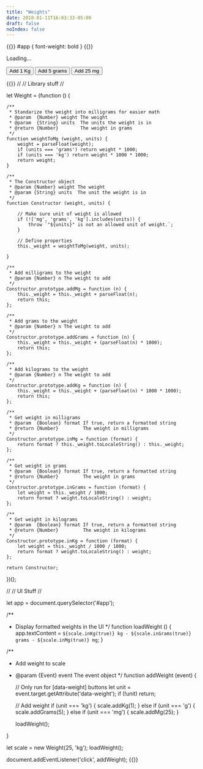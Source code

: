 ```yaml
---
title: "Weights"
date: 2018-01-11T16:03:33-05:00
draft: false
noIndex: false
---
```


{{<css>}}
#app {
	font-weight: bold
}
{{</css>}}

<p class="text-large" id="app" aria-live="polite">Loading...</p>

<button class="btn" data-weight="kg">Add 1 Kg</button> <button class="btn" data-weight="g">Add 5 grams</button> <button class="btn" data-weight="mg">Add 25 mg</button>

{{<js>}}
//
// Library stuff
//

let Weight = (function () {

	/**
	 * Standarize the weight into milligrams for easier math
	 * @param  {Number} weight The weight
	 * @param  {String} units  The units the weight is in
	 * @return {Number}        The weight in grams
	 */
	function weightToMg (weight, units) {
		weight = parseFloat(weight);
		if (units === 'grams') return weight * 1000;
		if (units === 'kg') return weight * 1000 * 1000;
		return weight;
	}

	/**
	 * The Constructor object
	 * @param {Number} weight The weight
	 * @param {String} units  The unit the weight is in
	 */
	function Constructor (weight, units) {

		// Make sure unit of weight is allowed
		if (!['mg', 'grams', 'kg'].includes(units)) {
			throw `"${units}" is not an allowed unit of weight.`;
		}

		// Define properties
		this._weight = weightToMg(weight, units);

	}

	/**
	 * Add milligrams to the weight
	 * @param {Number} n The weight to add
	 */
	Constructor.prototype.addMg = function (n) {
		this._weight = this._weight + parseFloat(n);
		return this;
	};

	/**
	 * Add grams to the weight
	 * @param {Number} n The weight to add
	 */
	Constructor.prototype.addGrams = function (n) {
		this._weight = this._weight + (parseFloat(n) * 1000);
		return this;
	};

	/**
	 * Add kilograms to the weight
	 * @param {Number} n The weight to add
	 */
	Constructor.prototype.addKg = function (n) {
		this._weight = this._weight + (parseFloat(n) * 1000 * 1000);
		return this;
	};

	/**
	 * Get weight in milligrams
	 * @param  {Boolean} format If true, return a formatted string
	 * @return {Number}         The weight in milligrams
	 */
	Constructor.prototype.inMg = function (format) {
		return format ? this._weight.toLocaleString() : this._weight;
	};

	/**
	 * Get weight in grams
	 * @param  {Boolean} format If true, return a formatted string
	 * @return {Number}         The weight in grams
	 */
	Constructor.prototype.inGrams = function (format) {
		let weight = this._weight / 1000;
		return format ? weight.toLocaleString() : weight;
	};

	/**
	 * Get weight in kilograms
	 * @param  {Boolean} format If true, return a formatted string
	 * @return {Number}         The weight in kilograms
	 */
	Constructor.prototype.inKg = function (format) {
		let weight = this._weight / 1000 / 1000;
		return format ? weight.toLocaleString() : weight;
	};

	return Constructor;

})();


//
// UI Stuff
//

let app = document.querySelector('#app');

/**
 * Display formatted weights in the UI
 */
function loadWeight () {
	app.textContent = `${scale.inKg(true)} kg - ${scale.inGrams(true)} grams - ${scale.inMg(true)} mg`;
}

/**
 * Add weight to scale
 * @param {Event} event The event object
 */
function addWeight (event) {

	// Only run for [data-weight] buttons
	let unit = event.target.getAttribute('data-weight');
	if (!unit) return;

	// Add weight
	if (unit === 'kg') {
		scale.addKg(1);
	} else if (unit === 'g') {
		scale.addGrams(5);
	} else if (unit === 'mg') {
		scale.addMg(25);
	}

	loadWeight();

}

let scale = new Weight(25, 'kg');
loadWeight();

document.addEventListener('click', addWeight);
{{</js>}}